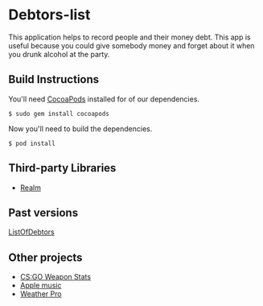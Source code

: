 # Debtors-list
This application helps to record people and their money debt. This app is useful because you could give somebody money and forget about it when you drunk alcohol at the party.

## Build Instructions

You'll need [CocoaPods](http://cocoapods.org) installed for of our dependencies.
    
    $ sudo gem install cocoapods
    
Now you'll need to build the dependencies.
    
    $ pod install
 
 
## Third-party Libraries
* [Realm](https://realm.io/)

 
## Past versions

[ListOfDebtors](https://github.com/Lytvynets/ListOfDebtors)

## Other projects

* [CS:GO Weapon Stats](https://github.com/Lytvynets/CS-GO-Weapon-Stats)
* [Apple music](https://github.com/Lytvynets/Apple-Music)
* [Weather Pro](https://github.com/Lytvynets/WeathetPro)
